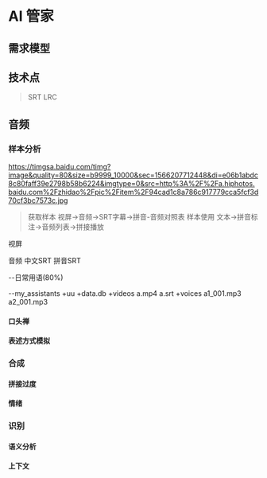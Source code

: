 # AI 管家
## 需求模型



## 技术点
> SRT LRC
 
## 
## 音频
### 样本分析
https://timgsa.baidu.com/timg?image&quality=80&size=b9999_10000&sec=1566207712448&di=e06b1abdc8c80faff39e2798b58b6224&imgtype=0&src=http%3A%2F%2Fa.hiphotos.baidu.com%2Fzhidao%2Fpic%2Fitem%2F94cad1c8a786c917779cca5fcf3d70cf3bc7573c.jpg
> 获取样本 视屏->音频->SRT字幕->拼音-音频对照表
> 样本使用 文本->拼音标注->音频列表->拼接播放

视屏

音频
中文SRT
拼音SRT


--日常用语(80%)

--my_assistants
  +uu
   +data.db
   +videos
    a.mp4
    a.srt
   +voices
    a1_001.mp3
    a2_001.mp3

#### 口头禅
#### 表述方式模拟

### 合成
#### 
#### 
#### 拼接过度
#### 情绪

### 识别
#### 语义分析
#### 上下文
#### 
